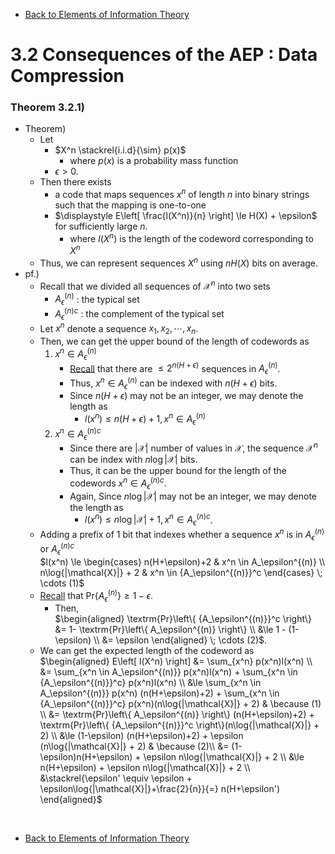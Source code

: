 * [Back to Elements of Information Theory](../../main.md)

# 3.2 Consequences of the AEP : Data Compression

### Theorem 3.2.1) 
- Theorem)
  - Let 
    - $`X^n \stackrel{i.i.d}{\sim} p(x)`$ 
      - where $`p(x)`$ is a probability mass function 
    - $`\epsilon \gt 0`$.   
  - Then there exists 
    - a code that maps sequences $`x^n`$ of length $`n`$ into binary strings such that the mapping is one-to-one
    - $`\displaystyle E\left[ \frac{l(X^n)}{n} \right] \le H(X) + \epsilon`$ for sufficiently large $`n`$.
      - where $`l(X^n)`$ is the length of the codeword corresponding to $`X^n`$ 
  - Thus, we can represent sequences $`X^n`$ using $`nH(X)`$ bits on average.
- pf.)
  - Recall that we divided all sequences of $`\mathcal{X}^n`$ into two sets
    - $`A_\epsilon^{(n)}`$ : the typical set
    - $`{A_\epsilon^{(n)}}^c`$ : the complement of the typical set
  - Let $`x^n`$ denote a sequence $`x_1, x_2, \cdots, x_n`$.
  - Then, we can get the upper bound of the length of codewords as
    1. $`x^n \in A_\epsilon^{(n)}`$
       - [Recall](../01/note.md#3123) that there are $`\le 2^{n(H+\epsilon)}`$ sequences in $`A_\epsilon^{(n)}`$.
       - Thus, $`x^n \in A_\epsilon^{(n)}`$ can be indexed with $`n(H+\epsilon)`$ bits.
       - Since $`n(H+\epsilon)`$ may not be an integer, we may denote the length as
         - $`l(x^n) \le n(H+\epsilon)+1, x^n \in A_\epsilon^{(n)}`$
    2. $`x^n \in {A_\epsilon^{(n)}}^c`$
       - Since there are $`|\mathcal{X}|`$ number of values in $`\mathcal{X}`$, the sequence $`\mathcal{X}^n`$ can be index with $`n\log{|\mathcal{X}|}`$ bits.
       - Thus, it can be the upper bound for the length of the codewords $`x^n \in {A_\epsilon^{(n)}}^c`$.
       - Again, Since $`n\log{|\mathcal{X}|}`$ may not be an integer, we may denote the length as 
         - $`l(x^n) \le n\log{|\mathcal{X}|} + 1, x^n \in {A_\epsilon^{(n)}}^c`$.
  - Adding a prefix of $`1`$ bit that indexes whether a sequence $`x^n`$ is in $`A_\epsilon^{(n)}`$ or $`{A_\epsilon^{(n)}}^c`$   
    $`l(x^n) \le \begin{cases}
        n(H+\epsilon)+2 & x^n \in A_\epsilon^{(n)} \\
        n\log{|\mathcal{X}|} + 2 & x^n \in {A_\epsilon^{(n)}}^c
    \end{cases} \; \cdots (1)`$
  - [Recall](../01/note.md#3122) that $`\textrm{Pr}\left\{ A_\epsilon^{(n)} \right\} \ge 1-\epsilon`$.
    - Then,   
      $`\begin{aligned}
        \textrm{Pr}\left\{ {A_\epsilon^{(n)}}^c \right\} &= 1- \textrm{Pr}\left\{ A_\epsilon^{(n)} \right\} \\
        &\le 1 - (1-\epsilon) \\
        &= \epsilon
      \end{aligned} \; \cdots (2)`$.
  - We can get the expected length of the codeword as   
    $`\begin{aligned}
        E\left[ l(X^n) \right] &= \sum_{x^n} p(x^n)l(x^n) \\
        &= \sum_{x^n \in A_\epsilon^{(n)}} p(x^n)l(x^n) + \sum_{x^n \in {A_\epsilon^{(n)}}^c} p(x^n)l(x^n) \\
        &\le \sum_{x^n \in A_\epsilon^{(n)}} p(x^n) (n(H+\epsilon)+2) + \sum_{x^n \in {A_\epsilon^{(n)}}^c} p(x^n)(n\log{|\mathcal{X}|} + 2) & \because (1) \\
        &= \textrm{Pr}\left\{ A_\epsilon^{(n)} \right\} (n(H+\epsilon)+2) + \textrm{Pr}\left\{ {A_\epsilon^{(n)}}^c \right\}(n\log{|\mathcal{X}|} + 2) \\
        &\le (1-\epsilon) (n(H+\epsilon)+2) + \epsilon (n\log{|\mathcal{X}|} + 2) & \because (2)\\
        &= (1-\epsilon)n(H+\epsilon) + \epsilon n\log{|\mathcal{X}|} + 2 \\
        &\le n(H+\epsilon) + \epsilon n\log{|\mathcal{X}|} + 2 \\
        &\stackrel{\epsilon' \equiv \epsilon + \epsilon\log{|\mathcal{X}|}+\frac{2}{n}}{=} n(H+\epsilon')
    \end{aligned}`$







<br>

* [Back to Elements of Information Theory](../../main.md)